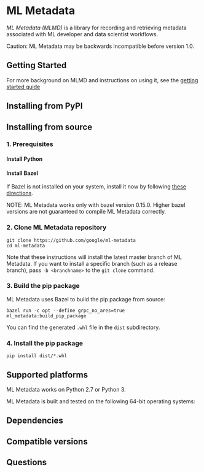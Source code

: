 
# ML Metadata

*ML Metadata (MLMD)* is a library for recording and retrieving metadata
associated with ML developer and data scientist workflows.

Caution: ML Metadata may be backwards incompatible before version 1.0.

## Getting Started

For more background on MLMD and instructions on using it, see the
[getting started guide](https://github.com/google/ml-metadata/blob/master/g3doc/get_started.md)

## Installing from PyPI

<!-- TODO: create PyPI repository -->
<!-- TODO: add instructions for installing from PyPI -->

## Installing from source

### 1. Prerequisites

#### Install Python

<!-- TODO: Add instructions for installing Python -->

#### Install Bazel

If Bazel is not installed on your system, install it now by following [these
directions](https://bazel.build/versions/master/docs/install.html).

NOTE: ML Metadata works only with bazel version 0.15.0. Higher bazel versions
are not guaranteed to compile ML Metadata correctly.

### 2. Clone ML Metadata repository

<!-- TODO: create ML Metadata repository -->
```shell
git clone https://github.com/google/ml-metadata
cd ml-metadata
```

Note that these instructions will install the latest master branch of
ML Metadata. If you want to install a specific branch (such as a release
branch), pass `-b <branchname>` to the `git clone` command.

### 3. Build the pip package

ML Metadata uses Bazel to build the pip package from source:

```shell
bazel run -c opt --define grpc_no_ares=true ml_metadata:build_pip_package
```

You can find the generated `.whl` file in the `dist` subdirectory.

### 4. Install the pip package

```shell
pip install dist/*.whl
```

## Supported platforms

ML Metadata works on Python 2.7 or Python 3.

ML Metadata is built and tested on the following 64-bit operating systems:

<!-- TODO:  * macOS 10.12.6 (Sierra) or later. -->
<!-- TODO:  * Ubuntu 14.04 or later. -->

## Dependencies

<!-- TODO: determine dependencies. -->

## Compatible versions

<!-- TODO: determine compatible versions. -->

## Questions

<!-- TODO: setup stackoverflow -->

